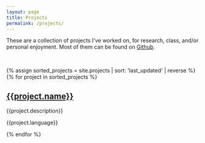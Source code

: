 ```yaml
---
layout: page
title: Projects
permalink: /projects/
---
```


These are a collection of projects I've worked on, for research, class, and/or personal enjoyment. Most of them can be found on [Github](https://github.com/dlshriver).

<br/>

{% assign sorted_projects = site.projects | sort: 'last_updated' | reverse %}
{% for project in sorted_projects %}
<div class="project lang-{{project.language}}">
<div class="project-title"><a href="{{project.homepage}}"><h2>{{project.name}}</h2></a></div>
<p class="project-desc">{{project.description}}</p>
<p class="project-lang">{{project.language}}</p>
</div>
{% endfor %}
